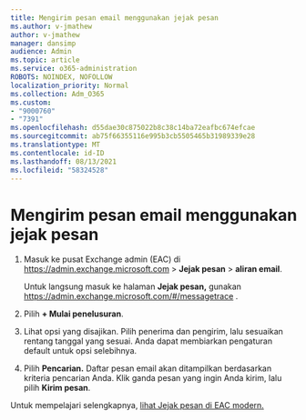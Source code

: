 ```yaml
---
title: Mengirim pesan email menggunakan jejak pesan
ms.author: v-jmathew
author: v-jmathew
manager: dansimp
audience: Admin
ms.topic: article
ms.service: o365-administration
ROBOTS: NOINDEX, NOFOLLOW
localization_priority: Normal
ms.collection: Adm_O365
ms.custom:
- "9000760"
- "7391"
ms.openlocfilehash: d55dae30c875022b8c38c14ba72eafbc674efcae
ms.sourcegitcommit: ab75f66355116e995b3cb5505465b31989339e28
ms.translationtype: MT
ms.contentlocale: id-ID
ms.lasthandoff: 08/13/2021
ms.locfileid: "58324528"
---
```

# <a name="submit-an-email-message-using-message-trace"></a>Mengirim pesan email menggunakan jejak pesan

1. Masuk ke pusat Exchange admin (EAC) di <https://admin.exchange.microsoft.com> \> **Jejak pesan** \> **aliran email**.

   Untuk langsung masuk ke halaman **Jejak pesan,** gunakan <https://admin.exchange.microsoft.com/#/messagetrace> .

2. Pilih **+ Mulai penelusuran**.
3. Lihat opsi yang disajikan. Pilih penerima dan pengirim, lalu sesuaikan rentang tanggal yang sesuai. Anda dapat membiarkan pengaturan default untuk opsi selebihnya.
4. Pilih **Pencarian.** Daftar pesan email akan ditampilkan berdasarkan kriteria pencarian Anda. Klik ganda pesan yang ingin Anda kirim, lalu pilih **Kirim pesan**.

Untuk mempelajari selengkapnya, [lihat Jejak pesan di EAC modern.](https://docs.microsoft.com/exchange/monitoring/trace-an-email-message/message-trace-modern-eac)
